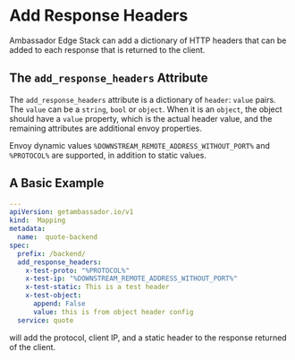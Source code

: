# Add Response Headers

Ambassador Edge Stack can add a dictionary of HTTP headers that can be added to each response that is returned to the client.

## The `add_response_headers` Attribute

The `add_response_headers` attribute is a dictionary of `header`: `value` pairs. The `value` can be a `string`, `bool` or `object`. When it is an `object`, the object should have a `value` property, which is the actual header value, and the remaining attributes are additional envoy properties.

Envoy dynamic values `%DOWNSTREAM_REMOTE_ADDRESS_WITHOUT_PORT%` and `%PROTOCOL%` are supported, in addition to static values.

## A Basic Example

```yaml
---
apiVersion: getambassador.io/v1
kind:  Mapping
metadata:
  name:  quote-backend
spec:
  prefix: /backend/
  add_response_headers:
    x-test-proto: "%PROTOCOL%"
    x-test-ip: "%DOWNSTREAM_REMOTE_ADDRESS_WITHOUT_PORT%"
    x-test-static: This is a test header
    x-test-object:
      append: False
      value: this is from object header config
  service: quote
```

will add the protocol, client IP, and a static header to the response returned of the client.
